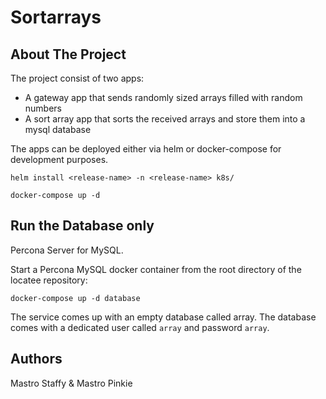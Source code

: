 # Sortarrays

## About The Project

The project consist of two apps:
* A gateway app that sends randomly sized arrays filled with random numbers
* A sort array app that sorts the received arrays and store them into a mysql database

The apps can be deployed either via helm or docker-compose for development purposes.
```
helm install <release-name> -n <release-name> k8s/
```
```
docker-compose up -d
```

## Run the Database only

Percona Server for MySQL.

Start a Percona MySQL docker container from the root directory of the locatee repository:

```
docker-compose up -d database
```

The service comes up with an empty database called array.
The database comes with a dedicated user called `array` and password `array`.

## Authors

Mastro Staffy & Mastro Pinkie
